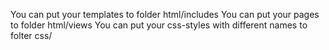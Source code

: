 You can put your templates to folder html/includes
You can put your pages to folder html/views
You can put your css-styles with different names to folter css/
